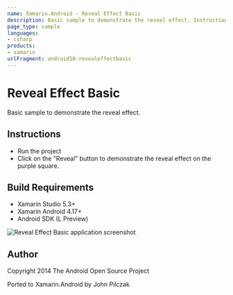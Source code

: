 ```yaml
---
name: Xamarin.Android - Reveal Effect Basic
description: Basic sample to demonstrate the reveal effect. Instructions Run the project Click on the Reveal button to demonstrate the reveal effect on the...
page_type: sample
languages:
- csharp
products:
- xamarin
urlFragment: android50-revealeffectbasic
---
```

# Reveal Effect Basic

Basic sample to demonstrate the reveal effect.

## Instructions

* Run the project
* Click on the "Reveal" button to demonstrate the reveal effect on the purple square.

## Build Requirements
* Xamarin Studio 5.3+
* Xamarin Android 4.17+
* Android SDK (L Preview)

![Reveal Effect Basic application screenshot](Screenshots/Screenshot.png "Reveal Effect Basic application screenshot")

## Author 
Copyright 2014 The Android Open Source Project

Ported to Xamarin.Android by John Pilczak
